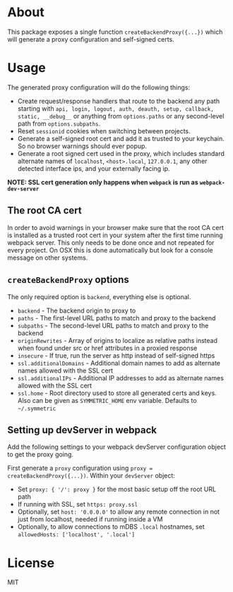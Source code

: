 # About

This package exposes a single function `createBackendProxy({...})` which will generate a proxy configuration and self-signed certs.

# Usage

The generated proxy configuration will do the following things:

* Create request/response handlers that route to the backend any path starting with `api, login, logout, auth, deauth, setup, callback, static, __debug__` or anything from `options.paths` or any second-level path from `options.subpaths`.
* Reset `sessionid` cookies when switching between projects.
* Generate a self-signed root cert and add it as trusted to your keychain. So no browser warnings should ever popup.
* Generate a root signed cert used in the proxy, which includes standard alternate names of `localhost`, `<host>.local`, `127.0.0.1`, any other detected interface ips, and your externally facing ip.

**NOTE: SSL cert generation only happens when `webpack` is run as `webpack-dev-server`**

## The root CA cert

In order to avoid warnings in your browser make sure that the root CA cert is installed as a trusted root cert in your system after the first time running webpack server. This only needs to be done once and not repeated for every project. On OSX this is done automatically but look for a console message on other systems.

## `createBackendProxy` options

The only required option is `backend`, everything else is optional.

* `backend` - The backend origin to proxy to
* `paths` - The first-level URL paths to match and proxy to the backend
* `subpaths` - The second-level URL paths to match and proxy to the backend
* `originRewrites` - Array of origins to localize as relative paths instead when found under src or href attributes in a proxied response
* `insecure` - If true, run the server as http instead of self-signed https
* `ssl.additionalDomains` - Additional domain names to add as alternate names allowed with the SSL cert
* `ssl.additionalIPs` - Additional IP addresses to add as alternate names allowed with the SSL cert
* `ssl.home` - Root directory used to store all generated certs and keys. Also can be given as `SYMMETRIC_HOME` env variable. Defaults to `~/.symmetric`

## Setting up devServer in webpack

Add the following settings to your webpack devServer configuration object to get the proxy going.

First generate a `proxy` configuration using `proxy = createBackendProxy({...})`. Within your `devServer` object:

* Set `proxy: { '/': proxy }` for the most basic setup off the root URL path
* If running with SSL, set `https: proxy.ssl`
* Optionally, set `host: '0.0.0.0'` to allow any remote connection in not just from localhost, needed if running inside a VM
* Optionally, to allow connections to mDBS `.local` hostnames, set `allowedHosts: ['localhost', '.local']`

# License

MIT
